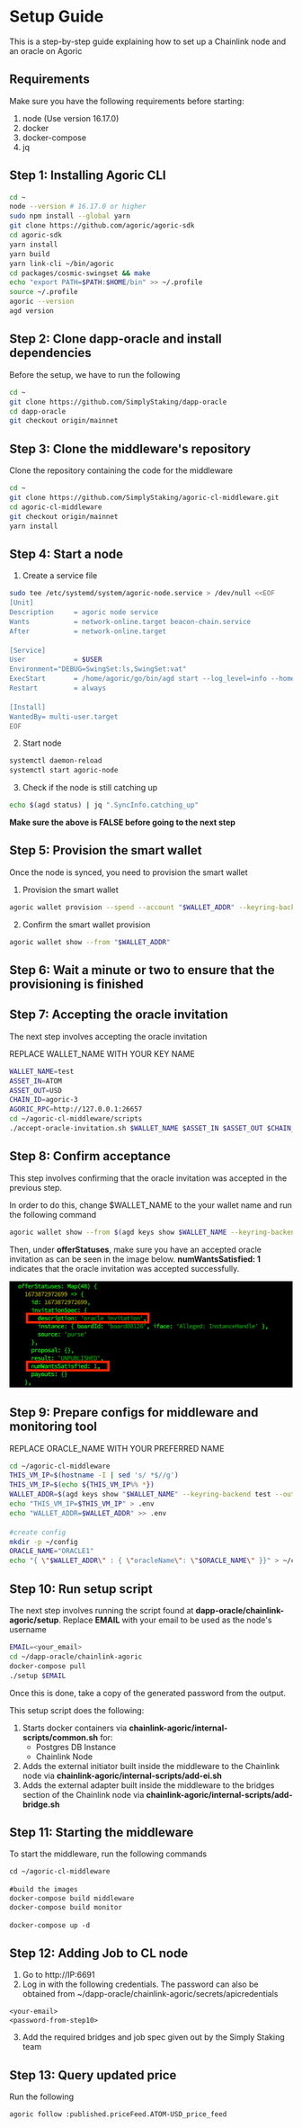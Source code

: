 # Setup Guide

This is a step-by-step guide explaining how to set up a Chainlink node and an oracle on Agoric

## Requirements

Make sure you have the following requirements before starting:
1. node (Use version 16.17.0)
2. docker
3. docker-compose
4. jq

## Step 1: Installing Agoric CLI

``` bash
cd ~
node --version # 16.17.0 or higher
sudo npm install --global yarn
git clone https://github.com/agoric/agoric-sdk
cd agoric-sdk
yarn install
yarn build
yarn link-cli ~/bin/agoric
cd packages/cosmic-swingset && make
echo "export PATH=$PATH:$HOME/bin" >> ~/.profile
source ~/.profile
agoric --version
agd version
```

## Step 2: Clone dapp-oracle and install dependencies

Before the setup, we have to run the following

```bash
cd ~
git clone https://github.com/SimplyStaking/dapp-oracle
cd dapp-oracle
git checkout origin/mainnet
```

## Step 3: Clone the middleware's repository

Clone the repository containing the code for the middleware

```bash
cd ~
git clone https://github.com/SimplyStaking/agoric-cl-middleware.git
cd agoric-cl-middleware
git checkout origin/mainnet
yarn install
```

## Step 4: Start a node


1. Create a service file

```bash
sudo tee /etc/systemd/system/agoric-node.service > /dev/null <<EOF  
[Unit]
Description     = agoric node service
Wants           = network-online.target beacon-chain.service
After           = network-online.target 

[Service]
User            = $USER
Environment="DEBUG=SwingSet:ls,SwingSet:vat"
ExecStart       = /home/agoric/go/bin/agd start --log_level=info --home /home/$USER/.agoric --log_level=warn
Restart         = always

[Install]
WantedBy= multi-user.target
EOF
```

2. Start node

```bash
systemctl daemon-reload
systemctl start agoric-node
```

3. Check if the node is still catching up

```bash
echo $(agd status) | jq ".SyncInfo.catching_up"
```

<b>Make sure the above is FALSE before going to the next step</b>

## Step 5: Provision the smart wallet

Once the node is synced, you need to provision the smart wallet

1. Provision the smart wallet

```bash
agoric wallet provision --spend --account "$WALLET_ADDR" --keyring-backend test
```

2. Confirm the smart wallet provision

```bash
agoric wallet show --from "$WALLET_ADDR"
```
## Step 6: Wait a minute or two to ensure that the provisioning is finished

## Step 7: Accepting the oracle invitation

The next step involves accepting the oracle invitation

REPLACE WALLET_NAME WITH YOUR KEY NAME

```bash
WALLET_NAME=test
ASSET_IN=ATOM
ASSET_OUT=USD
CHAIN_ID=agoric-3
AGORIC_RPC=http://127.0.0.1:26657
cd ~/agoric-cl-middleware/scripts
./accept-oracle-invitation.sh $WALLET_NAME $ASSET_IN $ASSET_OUT $CHAIN_ID $AGORIC_RPC
```

## Step 8: Confirm acceptance

This step involves confirming that the oracle invitation was accepted in the previous step.

In order to do this, change $WALLET_NAME to the your wallet name and run the following command

```bash
agoric wallet show --from $(agd keys show $WALLET_NAME --keyring-backend test --output json | jq -r .address)
```

Then, under <b>offerStatuses</b>, make sure you have an accepted oracle invitation as can be seen in the image below. <b>numWantsSatisfied: 1</b> indicates that the oracle invitation was accepted successfully.

<img src="images/oracle_inv.png">

## Step 9: Prepare configs for middleware and monitoring tool

REPLACE ORACLE_NAME WITH YOUR PREFERRED NAME

```bash
cd ~/agoric-cl-middleware
THIS_VM_IP=$(hostname -I | sed 's/ *$//g')
THIS_VM_IP=$(echo ${THIS_VM_IP%% *})
WALLET_ADDR=$(agd keys show "$WALLET_NAME" --keyring-backend test --output json | jq -r .address)
echo "THIS_VM_IP=$THIS_VM_IP" > .env
echo "WALLET_ADDR=$WALLET_ADDR" >> .env

#create config
mkdir -p ~/config
ORACLE_NAME="ORACLE1"
echo "{ \"$WALLET_ADDR\" : { \"oracleName\": \"$ORACLE_NAME\" }}" > ~/config/oracles.json
```

## Step 10: Run setup script

The next step involves running the script found at <b>dapp-oracle/chainlink-agoric/setup</b>.
Replace <b>EMAIL</b> with your email to be used as the node's username

```bash
EMAIL=<your_email>
cd ~/dapp-oracle/chainlink-agoric
docker-compose pull
./setup $EMAIL
```

Once this is done, take a copy of the generated password from the output.

This setup script does the following:
1. Starts docker containers via <b>chainlink-agoric/internal-scripts/common.sh</b> for:
    - Postgres DB Instance
    - Chainlink Node
2. Adds the external initiator built inside the middleware to the Chainlink node via <b>chainlink-agoric/internal-scripts/add-ei.sh</b>
3. Adds the external adapter built inside the middleware to the bridges section of the Chainlink node via <b>chainlink-agoric/internal-scripts/add-bridge.sh</b>

## Step 11: Starting the middleware

To start the middleware, run the following commands

```
cd ~/agoric-cl-middleware

#build the images
docker-compose build middleware
docker-compose build monitor

docker-compose up -d
```


## Step 12: Adding Job to CL node


1. Go to http://IP:6691
2. Log in with the following credentials. The password can also be obtained from ~/dapp-oracle/chainlink-agoric/secrets/apicredentials
```
<your-email>
<password-from-step10>
```
3. Add the required bridges and job spec given out by the Simply Staking team

## Step 13: Query updated price

Run the following

```bash
agoric follow :published.priceFeed.ATOM-USD_price_feed
```
